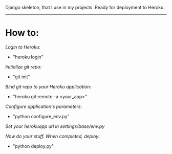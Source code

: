 
Django skeleton, that I use in my projects. Ready for deployment to Heroku.

-----------

How to:
====================

*Login to Heroku:*

- "heroku login"

*Initialize git repo:*

- "git init"

*Bind git repo to your Heroku application:*

- "heroku git:remote -a <your_app>"

*Configure application's parameters:*

- "python configure_env.py"

*Set your herokuapp url in settings/base/env.py*

*Now do your stuff. When completed, deploy:*

- "python deploy.py"
